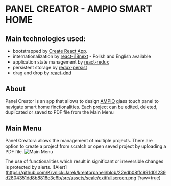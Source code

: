# PANEL CREATOR - AMPIO SMART HOME

## Main technologies used:

* bootstrapped by [Create React App](https://github.com/facebook/create-react-app).
* internationalization by [react-i18next](https://github.com/i18next/react-i18next) - Polish and English available
* application state management by [react-redux](https://github.com/reduxjs/react-redux)
* persistent storage by [redux-persist](https://github.com/rt2zz/redux-persist)
* drag and drop by [react-dnd](https://github.com/react-dnd/react-dnd/)

## About

Panel Creator is an app that allows to design [AMPIO](https://ampio.pl/en/ampio-smarthome-homepage/) glass touch panel to navigate smart home finctionalities. 
Each project can be edited, deleted, duplicated or saved to PDF file from the Main Menu

## Main Menu

Panel Creatora allows the management of multiple projects. There are option to create a project from scratch or open seved project by uploading a PDF file. 
![Main Menu](https://github.com/KrynickiJarek/kreatorpaneli/blob/22edb08ffc991d01239d2804351dd8b8818c3e6b/src/assets/scale/exitfullscreen.png)

The use of functionalities which result in significant or irreversible changes is protected by alerts.
![Alert](https://github.com/KrynickiJarek/kreatorpaneli/blob/22edb08ffc991d01239d2804351dd8b8818c3e6b/src/assets/scale/exitfullscreen.png
?raw=true)
